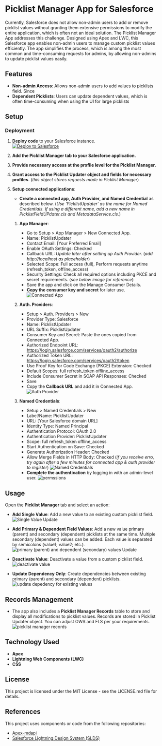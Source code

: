 # Picklist Manager App for Salesforce

Currently, Salesforce does not allow non-admin users to add or remove picklist values without granting them extensive permissions to modify the entire application, which is often not an ideal solution. The Picklist Manager App addresses this challenge. Designed using Apex and LWC, this Salesforce app enables non-admin users to manage custom picklist values efficiently. The app simplifies the process, which is among the most common and time-consuming requests for admins, by allowing non-admins to update picklist values easily.

## Features

- **Non-admin Access**: Allows non-admin users to add values to picklists field. Since 
- **Dependent Picklists**: Users can update dependent values, which is often time-consuming when using the UI for large picklists

## Setup

### Deployment

1. **Deploy code** to your Salesforce instance. <br>
   <a href="https://githubsfdeploy.herokuapp.com/?owner=MSPCode&repo=picklist-manager">
   <img alt="Deploy to Salesforce"
         src="https://raw.githubusercontent.com/afawcett/githubsfdeploy/master/src/main/webapp/resources/img/deploy.png">
   </a>
2. **Add the Picklist Manager tab to your Salesforce application.**
3. **Provide necessary access at the profile level for the Picklist Manager.**
4. **Grant access to the Picklist Updater object and fields for necessary profiles.** (_this object stores requests made in Picklist Manager_)
5. **Setup connected applications**:
   - **Create a connected app, Auth Provider, and Named Credential** as described below. (_Use 'PicklistUpdater' as the name for Named Credentials. If using a different name, add a new name in PicklistFieldUPdater.cls and MetadataService.cls._)

   1. **App Manager**:

      - Go to Setup > App Manager > New Connected App.
      - Name: PicklistUpdater
      - Contact Email: [Your Preferred Email]
      - Enable OAuth Settings: Checked
      - Callback URL: _Update later after setting up Auth Provider._ (_add http://localhost as placeholder_)
      - Selected Scope: Full access (full), Perform requests anytime (refresh_token, offline_access)
      - Security Settings: Check all required options including PKCE and secret requirements. (_see below image for reference_)
      - Save the app and click on the Manage Consumer Details.
      - **Copy the consumer key and secret** for later use. <br>
        ![Connected App](images/connected_app.png)

   2. **Auth. Providers**:

      - Setup > Auth. Providers > New
      - Provider Type: Salesforce
      - Name: PicklistUpdater
      - URL Suffix: PicklistUpdater
      - Consumer Key and Secret: Paste the ones copied from Connected App.
      - Authorized Endpoint URL: https://login.salesforce.com/services/oauth2/authorize
      - Authorized Token URL: https://login.salesforce.com/services/oauth2/token
      - Use Proof Key for Code Exchange (PKCE) Extension: Checked
      - Default Scopes: full refresh_token offline_access
      - Include Consumer Secret in SOAP API Responses: Checked 
      - Save 
      - Copy the **Callback URL** and add it in Connected App. <br>
        ![Auth Provider](images/auth_provider.png)

   3. **Named Credentials**:
      - Setup > Named Credentials > New
      - Label/Name: PicklistUpdater
      - URL: [Your Salesforce domain URL]
      - Identity Type: Named Principal
      - Authentication Protocol: OAuth 2.0
      - Authentication Provider: PicklistUpdater
      - Scope: full refresh_token offline_access
      - Start Authentication on Save: Checked
      - Generate Authorization Header: Checked
      - Allow Merge Fields in HTTP Body: Checked (_if you receive erro, try again after a few minutes for connected app & auth provider to register_)
        ![Named Credentials](images/named_credentials.png)
        <br>
      - **Complete the authentication** by logging in with an admin-level user. 
         ![permssions](images/permissions.png)

## Usage

Open the **Picklist Manager** tab and select an action:

- **Add Single Value**: Add a new value to an existing custom picklist field. <br>
  ![Single Value Update](images/update_value.png)

- **Add Primary & Dependent Field Values**: Add a new value primary (parent) and secondary (dependent) picklists at the same time. Multiple secondary (dependent) values can be added. Each value is separated by semicolons (value1; value2; etc.). <br>
  ![primary (parent) and dependent (secondary) values Update](images/secondary_values.png)

- **Deactivate Value**: Deactivate a value from a custom picklist field.
 ![deactivate value](images/deactivate_value.png)

- **Update Dependency Only**: Create dependencies between existing primary (parent) and secondary (dependent) picklists.
![update depedency for existing values](images/dependent_picklist_update.png)

## Records Management

- The app also includes a **Picklist Manager Records** table to store and display all modifications to picklist values. Records are stored in Picklist Updater object. You can adjust OWS and FLS per your requirements.
![picklist manager records](images/picklist_manager_records.png)

## Technology Used

- **Apex**
- **Lightning Web Components (LWC)**
- **CSS**

## License

This project is licensed under the MIT License - see the LICENSE.md file for details.

## References

This project uses components or code from the following repositories:

- [Apex-mdapi](https://github.com/certinia/apex-mdapi)
- [Salesforce Lightning Design System (SLDS)](https://github.com/salesforce-ux/design-system)
